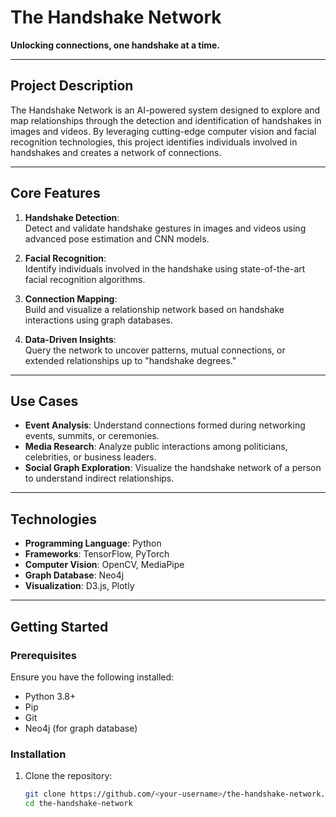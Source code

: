 # The Handshake Network  
**Unlocking connections, one handshake at a time.**

---

## **Project Description**  
The Handshake Network is an AI-powered system designed to explore and map relationships through the detection and identification of handshakes in images and videos. By leveraging cutting-edge computer vision and facial recognition technologies, this project identifies individuals involved in handshakes and creates a network of connections.

---

## **Core Features**
1. **Handshake Detection**:  
   Detect and validate handshake gestures in images and videos using advanced pose estimation and CNN models.
   
2. **Facial Recognition**:  
   Identify individuals involved in the handshake using state-of-the-art facial recognition algorithms.

3. **Connection Mapping**:  
   Build and visualize a relationship network based on handshake interactions using graph databases.

4. **Data-Driven Insights**:  
   Query the network to uncover patterns, mutual connections, or extended relationships up to "handshake degrees."

---

## **Use Cases**
- **Event Analysis**: Understand connections formed during networking events, summits, or ceremonies.
- **Media Research**: Analyze public interactions among politicians, celebrities, or business leaders.
- **Social Graph Exploration**: Visualize the handshake network of a person to understand indirect relationships.

---

## **Technologies**
- **Programming Language**: Python  
- **Frameworks**: TensorFlow, PyTorch  
- **Computer Vision**: OpenCV, MediaPipe  
- **Graph Database**: Neo4j  
- **Visualization**: D3.js, Plotly  

---

## **Getting Started**
### **Prerequisites**
Ensure you have the following installed:
- Python 3.8+
- Pip
- Git
- Neo4j (for graph database)

### **Installation**
1. Clone the repository:
   ```bash
   git clone https://github.com/<your-username>/the-handshake-network.git
   cd the-handshake-network
